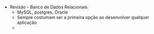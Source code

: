 - Revisão - Banco de Dados Relacionais
	- MySQL, postgres, Oracle
	- Sempre costumam ser a primeira opção ao desenvolver qualquer aplicação
	-